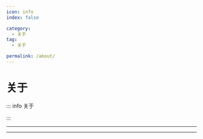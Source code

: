 ```yaml
---
icon: info
index: false

category:
  - 关于
tag:
  - 关于

permalink: /about/
---
```


# 关于

::: info 关于

:::

---

<Catalog base='/about/' />

---
